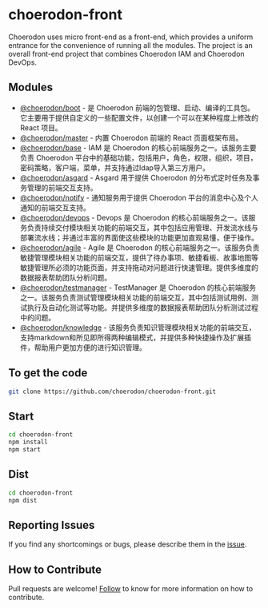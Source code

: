 # choerodon-front

Choerodon uses micro front-end as a front-end, which provides a uniform entrance for the convenience of running all the modules. The project is an overall front-end project that combines Choerodon IAM and Choerodon DevOps.

## Modules

* [@choerodon/boot](https://github.com/choerodon/choerodon-front-boot) - 是 Choerodon 前端的包管理、启动、编译的工具包。它主要用于提供自定义的一些配置文件，以创建一个可以在某种程度上修改的 React 项目。
* [@choerodon/master](https://github.com/choerodon/choerodon-front-master) - 内置 Choerodon 前端的 React 页面框架布局。
* [@choerodon/base](https://github.com/choerodon/choerodon-front-base) - IAM 是 Choerodon 的核心前端服务之一。该服务主要负责 Choerodon 平台中的基础功能，包括用户，角色，权限，组织，项目，密码策略，客户端，菜单，并支持通过ldap导入第三方用户。
* [@choerodon/asgard](https://github.com/choerodon/choerodon-front-asgard) - Asgard 用于提供 Choerodon 的分布式定时任务及事务管理的前端交互支持。
* [@choerodon/notify](https://github.com/choerodon/choerodon-front-notify) - 通知服务用于提供 Choerodon 平台的消息中心及个人通知的前端交互支持。
* [@choerodon/devops](https://github.com/choerodon/choerodon-front-devops) - Devops 是 Choerodon 的核心前端服务之一。该服务负责持续交付模块相关功能的前端交互，其中包括应用管理、开发流水线与部署流水线；并通过丰富的界面使这些模块的功能更加直观易懂，便于操作。
* [@choerodon/agile](https://github.com/choerodon/agile-service) - Agile 是 Choerodon 的核心前端服务之一。该服务负责敏捷管理模块相关功能的前端交互，提供了待办事项、敏捷看板、故事地图等敏捷管理所必须的功能页面，并支持拖动对问题进行快速管理。提供多维度的数据报表帮助团队分析问题。
* [@choerodon/testmanager](https://github.com/choerodon/test-manager-service) - TestManager 是 Choerodon 的核心前端服务之一。该服务负责测试管理模块相关功能的前端交互，其中包括测试用例、测试执行及自动化测试等功能。并提供多维度的数据报表帮助团队分析测试过程中的问题。
* [@choerodon/knowledge](https://github.com/choerodon/knowledge-service) - 该服务负责知识管理模块相关功能的前端交互，支持markdown和所见即所得两种编辑模式，并提供多种快捷操作及扩展插件，帮助用户更加方便的进行知识管理。

## To get the code

``` bash
git clone https://github.com/choerodon/choerodon-front.git
```

## Start

``` bash
cd choerodon-front
npm install
npm start
```

## Dist

``` bash
cd choerodon-front
npm dist
```

## Reporting Issues
If you find any shortcomings or bugs, please describe them in the [issue](https://github.com/choerodon/choerodon/issues/new?template=issue_template.md).

## How to Contribute
Pull requests are welcome! [Follow](https://github.com/choerodon/choerodon/blob/master/CONTRIBUTING.md) to know for more information on how to contribute.